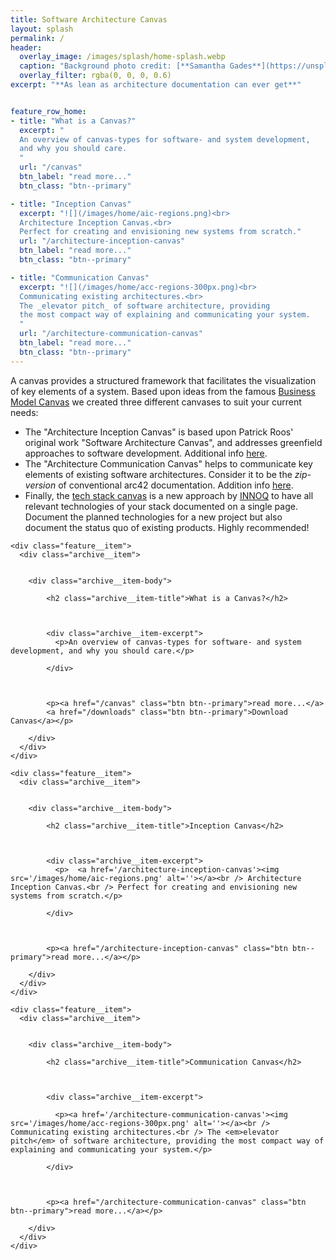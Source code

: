 ```yaml
---
title: Software Architecture Canvas
layout: splash
permalink: /
header:
  overlay_image: /images/splash/home-splash.webp
  caption: "Background photo credit: [**Samantha Gades**](https://unsplash.com/de/@srosinger3997)"
  overlay_filter: rgba(0, 0, 0, 0.6)
excerpt: "**As lean as architecture documentation can ever get**"


feature_row_home:
- title: "What is a Canvas?"
  excerpt: "
  An overview of canvas-types for software- and system development,
  and why you should care.
  "
  url: "/canvas"
  btn_label: "read more..."
  btn_class: "btn--primary"

- title: "Inception Canvas"
  excerpt: "![](/images/home/aic-regions.png)<br>
  Architecture Inception Canvas.<br>
  Perfect for creating and envisioning new systems from scratch."
  url: "/architecture-inception-canvas"
  btn_label: "read more..."
  btn_class: "btn--primary"

- title: "Communication Canvas"
  excerpt: "![](/images/home/acc-regions-300px.png)<br>
  Communicating existing architectures.<br>
  The _elevator pitch_ of software architecture, providing 
  the most compact way of explaining and communicating your system.
  "
  url: "/architecture-communication-canvas"
  btn_label: "read more..."
  btn_class: "btn--primary"
---
```


A canvas provides a structured framework that facilitates the visualization of key elements of a system.
Based upon ideas from the famous [Business Model Canvas](https://www.strategyzer.com) we created three different canvases
to suit your current needs:

- The "Architecture Inception Canvas" is based upon Patrick Roos' original work "Software Architecture Canvas", and addresses greenfield approaches to software development. Additional info [here](/architecture-inception-canvas).
- The "Architecture Communication Canvas" helps to communicate key elements of existing software architectures. Consider it to be the _zip-version_ of conventional arc42 documentation. Addition info [here](/architecture-communication-canvas).
- Finally, the [tech stack canvas](https://techstackcanvas.io) is a new approach by [INNOQ](https://innoq.com) to have all relevant technologies of your stack documented on a single page. Document the planned technologies for a new project but also document the status quo of existing products. Highly recommended!



<div class="feature__wrapper">


    <div class="feature__item">
      <div class="archive__item">
        

        <div class="archive__item-body">
          
            <h2 class="archive__item-title">What is a Canvas?</h2>
          

          
            <div class="archive__item-excerpt">
              <p>An overview of canvas-types for software- and system development, and why you should care.</p>

            </div>
          

          
            <p><a href="/canvas" class="btn btn--primary">read more...</a>
            <a href="/downloads" class="btn btn--primary">Download Canvas</a></p>
          
        </div>
      </div>
    </div>
  
    <div class="feature__item">
      <div class="archive__item">
        

        <div class="archive__item-body">
          
            <h2 class="archive__item-title">Inception Canvas</h2>
          

          
            <div class="archive__item-excerpt">
              <p>  <a href='/architecture-inception-canvas'><img src='/images/home/aic-regions.png' alt=''></a><br /> Architecture Inception Canvas.<br /> Perfect for creating and envisioning new systems from scratch.</p>

            </div>
          

          
            <p><a href="/architecture-inception-canvas" class="btn btn--primary">read more...</a></p>
          
        </div>
      </div>
    </div>
  
    <div class="feature__item">
      <div class="archive__item">
        

        <div class="archive__item-body">
          
            <h2 class="archive__item-title">Communication Canvas</h2>
          

          
            <div class="archive__item-excerpt">

              <p><a href='/architecture-communication-canvas'><img src='/images/home/acc-regions-300px.png' alt=''></a><br /> Communicating existing architectures.<br /> The <em>elevator pitch</em> of software architecture, providing the most compact way of explaining and communicating your system.</p>

            </div>
          

          
            <p><a href="/architecture-communication-canvas" class="btn btn--primary">read more...</a></p>
          
        </div>
      </div>
    </div>


</div>




